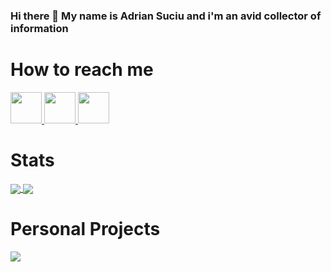 ### Hi there 👋 My name is Adrian Suciu and i'm an avid collector of information

# How to reach me
<a href="https://www.linkedin.com/in/adrian-suciu/">
  <img src="https://webnut.ro/wp-content/themes/seosight/svg/socials/linkedin.svg" width="auto" height="50px" />
</a>
<a href="https://www.facebook.com/Webnutro-106216671503170">
  <img src="https://webnut.ro/wp-content/themes/seosight/svg/socials/facebook.svg" width="auto" height="50px" />
</a>
<a href="https://adrian.webnut.ro/">
  <img src="https://webnut.ro/External.svg" width="auto" height="50px" />
</a>


# Stats
<a href="https://github.com/evermore84?tab=repositories">
  <img src="https://github-readme-stats.vercel.app/api?username=evermore84&count_private=true&show_icons=true&theme=dark&include_all_commits=true" align="center"/>
</a>
<a href="https://github.com/evermore84?tab=repositories">
  <img src="https://github-readme-stats.vercel.app/api/top-langs/?username=evermore84&langs_count=5&theme=dark&layout=compact&card_width=270" align="center"/>
</a>

# Personal Projects
<a href="https://github.com/evermore84">
  <img src="https://github-readme-stats.vercel.app/api/pin/?username=evermore84&repo=pulse_sensor&theme=dark&hide_border" align="center"/>
</a>
       
<!--
**evermore84/evermore84** is a ✨ _special_ ✨ repository because its `README.md` (this file) appears on your GitHub profile.

Here are some ideas to get you started:

- 🔭 I’m currently working on ...
- 🌱 I’m currently learning ...
- 👯 I’m looking to collaborate on ...
- 🤔 I’m looking for help with ...
- 💬 Ask me about ...
- 📫 How to reach me: ...
- 😄 Pronouns: ...
- ⚡ Fun fact: ...
-->
